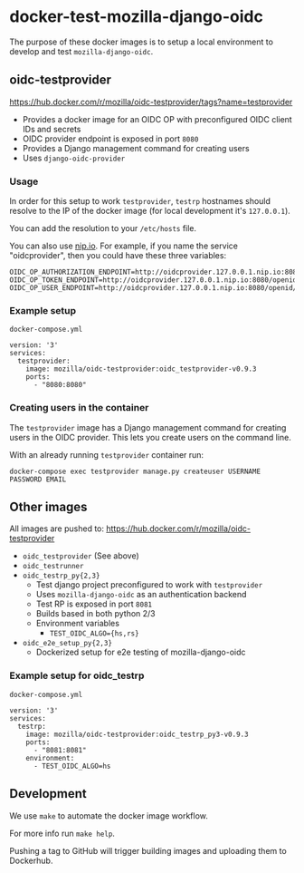 # docker-test-mozilla-django-oidc

The purpose of these docker images is to setup a local environment to develop and test
`mozilla-django-oidc`.


## oidc-testprovider

https://hub.docker.com/r/mozilla/oidc-testprovider/tags?name=testprovider

* Provides a docker image for an OIDC OP with preconfigured OIDC client IDs and secrets
* OIDC provider endpoint is exposed in port `8080`
* Provides a Django management command for creating users
* Uses `django-oidc-provider`


### Usage

In order for this setup to work `testprovider`, `testrp` hostnames should resolve to the
IP of the docker image (for local development it's `127.0.0.1`).

You can add the resolution to your `/etc/hosts` file.

You can also use [nip.io](http://nip.io/). For example, if you name the service
"oidcprovider", then you could have these three variables:

```
OIDC_OP_AUTHORIZATION_ENDPOINT=http://oidcprovider.127.0.0.1.nip.io:8080/openid/authorize
OIDC_OP_TOKEN_ENDPOINT=http://oidcprovider.127.0.0.1.nip.io:8080/openid/token
OIDC_OP_USER_ENDPOINT=http://oidcprovider.127.0.0.1.nip.io:8080/openid/userinfo
```

### Example setup

`docker-compose.yml`

```
version: '3'
services:
  testprovider:
    image: mozilla/oidc-testprovider:oidc_testprovider-v0.9.3
    ports:
      - "8080:8080"
```


### Creating users in the container

The `testprovider` image has a Django management command for creating users in
the OIDC provider. This lets you create users on the command line.

With an already running `testprovider` container run:

```
docker-compose exec testprovider manage.py createuser USERNAME PASSWORD EMAIL
```


## Other images

All images are pushed to: https://hub.docker.com/r/mozilla/oidc-testprovider

* `oidc_testprovider` (See above)
* `oidc_testrunner`
* `oidc_testrp_py{2,3}`
    * Test django project preconfigured to work with `testprovider`
    * Uses `mozilla-django-oidc` as an authentication backend
    * Test RP is exposed in port `8081`
    * Builds based in both python 2/3
    * Environment variables
        * `TEST_OIDC_ALGO={hs,rs}`
* `oidc_e2e_setup_py{2,3}`
    * Dockerized setup for e2e testing of mozilla-django-oidc


### Example setup for oidc_testrp

`docker-compose.yml`

```
version: '3'
services:
  testrp:
    image: mozilla/oidc-testprovider:oidc_testrp_py3-v0.9.3
    ports:
      - "8081:8081"
    environment:
      - TEST_OIDC_ALGO=hs
```

## Development

We use `make` to automate the docker image workflow.

For more info run `make help`.

Pushing a tag to GitHub will trigger building images and uploading them
to Dockerhub.
